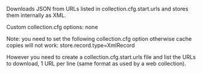 Downloads JSON from URLs listed in collection.cfg.start.urls and stores them internally as XML.

Custom collection.cfg options: none

Note: you need to set the following collection.cfg option otherwise cache copies will not work:
store.record.type=XmlRecord

However you need to create a collection.cfg.start.urls file and list the URLs to download, 1 URL per line (same format as used by a web collection).
